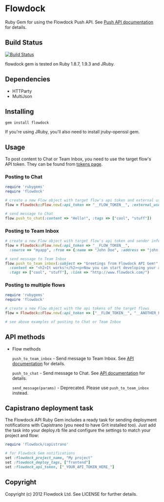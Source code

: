 # Flowdock

Ruby Gem for using the Flowdock Push API. See [Push API documentation](http://www.flowdock.com/api/push) for details.

## Build Status

[![Build Status](https://secure.travis-ci.org/flowdock/flowdock-api.png)](http://travis-ci.org/flowdock/flowdock-api)

flowdock gem is tested on Ruby 1.8.7, 1.9.3 and JRuby.

## Dependencies

* HTTParty
* MultiJson

## Installing

    gem install flowdock

If you're using JRuby, you'll also need to install jruby-openssl gem.

## Usage

To post content to Chat or Team Inbox, you need to use the target flow's API token. They can be found from [tokens page](https://www.flowdock.com/account/tokens).

### Posting to Chat

```ruby
require 'rubygems'
require 'flowdock'

# create a new Flow object with target flow's api token and external user name (enough for posting to Chat)
flow = Flowdock::Flow.new(:api_token => "__FLOW_TOKEN__", :external_user_name => "John")

# send message to Chat
flow.push_to_chat(:content => "Hello!", :tags => ["cool", "stuff"])
```

### Posting to Team Inbox

```ruby
# create a new Flow object with target flow's api token and sender information for Team Inbox posting
flow = Flowdock::Flow.new(:api_token => "__FLOW_TOKEN__",
  :source => "myapp", :from => {:name => "John Doe", :address => "john.doe@example.com"})

# send message to Team Inbox
flow.push_to_team_inbox(:subject => "Greetings from Flowdock API Gem!",
  :content => "<h2>It works!</h2><p>Now you can start developing your awesome application for Flowdock.</p>",
  :tags => ["cool", "stuff"], :link => "http://www.flowdock.com/")
```

### Posting to multiple flows

```ruby
require 'rubygems'
require 'flowdock'

# create a new Flow object with the api tokens of the target flows
flow = Flowdock::Flow.new(:api_token => ["__FLOW_TOKEN__", "__ANOTHER_FLOW_TOKEN__"], ... )

# see above examples of posting to Chat or Team Inbox
```

## API methods

* Flow methods

  `push_to_team_inbox` - Send message to Team Inbox. See [API documentation](http://www.flowdock.com/api/team-inbox) for details.

  `push_to_chat` - Send message to Chat. See [API documentation](http://www.flowdock.com/api/chat) for details.

  `send_message(params)` - Deprecated. Please use `push_to_team_inbox` instead.


## Capistrano deployment task

The Flowdock API Ruby Gem includes a ready task for sending deployment notifications with Capistrano (you need to have Grit installed too). Just add the task into your deploy.rb file and configure the settings to match your project and flow:

```ruby
require 'flowdock/capistrano'

# for Flowdock Gem notifications
set :flowdock_project_name, "My project"
set :flowdock_deploy_tags, ["frontend"]
set :flowdock_api_token, ["_YOUR_API_TOKEN_HERE_"]
```


## Copyright

Copyright (c) 2012 Flowdock Ltd. See LICENSE for further details.
